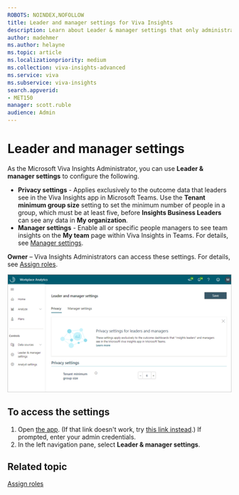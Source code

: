 ```yaml
---
ROBOTS: NOINDEX,NOFOLLOW
title: Leader and manager settings for Viva Insights
description: Learn about Leader & manager settings that only administrators can configure and edit in the advanced insights app for Microsoft Viva Insights
author: madehmer
ms.author: helayne
ms.topic: article
ms.localizationpriority: medium 
ms.collection: viva-insights-advanced 
ms.service: viva 
ms.subservice: viva-insights 
search.appverid: 
- MET150 
manager: scott.ruble
audience: Admin
---
```


# Leader and manager settings

As the Microsoft Viva Insights Administrator, you can use **Leader & manager settings** to configure the following.

* **Privacy settings** - Applies exclusively to the outcome data that leaders see in the Viva Insights app in Microsoft Teams. Use the **Tenant minimum group size** setting to set the minimum number of people in a group, which must be at least five, before **Insights Business Leaders** can see any data in **My organization**.
* **Manager settings** - Enable all or specific people managers to see team insights on the **My team** page within Viva Insights in Teams. For details, see [Manager settings](manager-settings.md).

**Owner** – Viva Insights Administrators can access these settings. For details, see [Assign roles](../setup/assign-roles-to-wpa-admins.md).

![Leader and manager settings](../images/wpa/use/privacy-lm-settings.png)

## To access the settings

1. Open [the app](https://workplaceanalytics.office.com). (If that link doesn't work, try [this link instead](https://workplaceanalytics-eu.office.com/).) If prompted, enter your admin credentials.
2. In the left navigation pane, select **Leader & manager settings**.

## Related topic

[Assign roles](../setup/assign-roles-to-wpa-admins.md)
